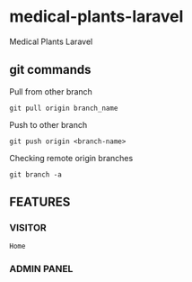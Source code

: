 # medical-plants-laravel
Medical Plants Laravel

## git commands

Pull from other branch
```
git pull origin branch_name
```

Push to other branch
```
git push origin <branch-name>
```

Checking remote origin branches
```
git branch -a
```

## FEATURES

### VISITOR

    Home
    

### ADMIN PANEL